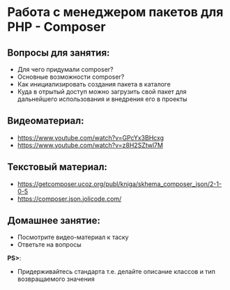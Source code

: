 Работа с менеджером пакетов для PHP - Composer
=====================
## Вопросы для занятия:
  - Для чего придумали composer?
  - Основные возможности composer?
  - Как инициализировать создания пакета в каталоге
  - Куда в отрытый доступ можно загрузить свой пакет для дальнейшего использования и внедрения его в проекты
  

## Видеоматериал:
  - https://www.youtube.com/watch?v=GPcYx3BHcxg
  - https://www.youtube.com/watch?v=z8H2SZtwl7M

## Текстовый материал:
  - https://getcomposer.ucoz.org/publ/kniga/skhema_composer_json/2-1-0-5
  - https://composer.json.jolicode.com/

## Домашнее занятие:
   - Посмотрите видео-материал к таску
   - Ответьте на вопросы 

**PS>**:
- Придерживайтесь стандарта т.е. делайте описание классов и тип возвращаемого значения 
